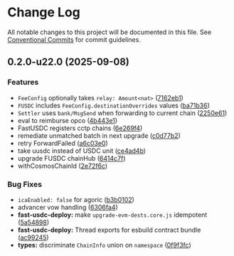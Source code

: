 # Change Log

All notable changes to this project will be documented in this file.
See [Conventional Commits](https://conventionalcommits.org) for commit guidelines.

## 0.2.0-u22.0 (2025-09-08)

### Features

* `FeeConfig` optionally takes `relay: Amount<nat>` ([7162eb1](https://github.com/Agoric/agoric-sdk/commit/7162eb15fdc1312cfa32d1a3117291c0845e6b55))
* `FUSDC` includes `FeeConfig.destinationOverrides` values ([ba71b36](https://github.com/Agoric/agoric-sdk/commit/ba71b36a13d09ef71e291fafde56c5d2aa67e350))
* `Settler` uses `bank/MsgSend` when forwarding to current chain ([2250e61](https://github.com/Agoric/agoric-sdk/commit/2250e61649dba73820f799ff33309445b7dfb885))
* eval to reimburse opco ([4b443e1](https://github.com/Agoric/agoric-sdk/commit/4b443e16f7c80e549bf8db12b9484466a23c68cf))
* FastUSDC registers cctp chains ([6e269f4](https://github.com/Agoric/agoric-sdk/commit/6e269f4efd1ff2d53609346e375e3215d5392eac))
* remediate unmatched batch in next upgrade ([c0d77b2](https://github.com/Agoric/agoric-sdk/commit/c0d77b264d81f72f8772d728941ad8be1551f496))
* retry ForwardFailed ([a6c03e0](https://github.com/Agoric/agoric-sdk/commit/a6c03e080238219422716191572992897a51d0e6))
* take uusdc instead of USDC unit ([ce4ad4b](https://github.com/Agoric/agoric-sdk/commit/ce4ad4b7a86317fb9dbb3cb15a3440502f7cf14e))
* upgrade FUSDC chainHub ([6414c7f](https://github.com/Agoric/agoric-sdk/commit/6414c7fb46c5060cf090e5685b9b477684ad0daf))
* withCosmosChainId ([2e72f6c](https://github.com/Agoric/agoric-sdk/commit/2e72f6c152074d59a3e0f52b79303cba509dda98))

### Bug Fixes

* `icaEnabled: false` for agoric ([b3b0102](https://github.com/Agoric/agoric-sdk/commit/b3b01027f558b81824629bdf7280b1a68443603a))
* advancer vow handling ([6306fa4](https://github.com/Agoric/agoric-sdk/commit/6306fa4c8afe6f699eac407c7f576760a8cbc422))
* **fast-usdc-deploy:** make `upgrade-evm-dests.core.js` idempotent ([5a54898](https://github.com/Agoric/agoric-sdk/commit/5a548987a37805bbd4f74189a2872c547e4ad801))
* **fast-usdc-deploy:** Thread exports for esbuild contract bundle ([ac99245](https://github.com/Agoric/agoric-sdk/commit/ac9924597f11b2d695add188fd9a08dcefeecc7a))
* **types:** discriminate `ChainInfo` union on `namespace` ([0f9f3fc](https://github.com/Agoric/agoric-sdk/commit/0f9f3fcbdd9da33b2eca1c02a2f7189c5405e8ff))
